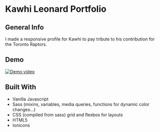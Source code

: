 ﻿# Kawhi Leonard Portfolio

## General Info

I made a responsive profile for Kawhi to pay tribute to his contribution for the Toronto Raptors.

## Demo

[
![Demo video](https://i.imgur.com/fg3OVM0.png)](https://youtu.be/YxEUDNxGmSo)

## Built With

- Vanilla Javascript
- Sass (mixins, variables, media queries, functions for dynamic color changes...)
- CSS (compiled from sass) grid and flexbox for layouts
- HTML5
- Ionicons
